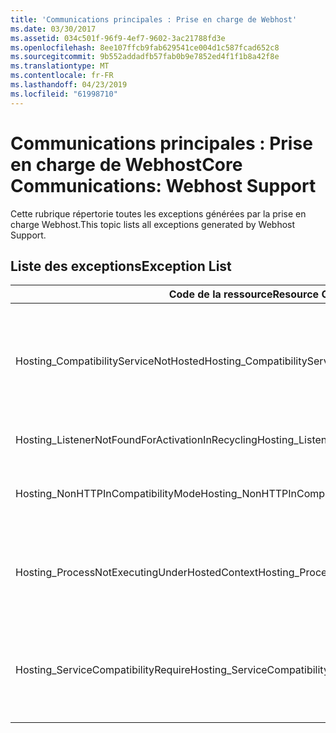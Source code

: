 ```yaml
---
title: 'Communications principales : Prise en charge de Webhost'
ms.date: 03/30/2017
ms.assetid: 034c501f-96f9-4ef7-9602-3ac21788fd3e
ms.openlocfilehash: 8ee107ffcb9fab629541ce004d1c587fcad652c8
ms.sourcegitcommit: 9b552addadfb57fab0b9e7852ed4f1f1b8a42f8e
ms.translationtype: MT
ms.contentlocale: fr-FR
ms.lasthandoff: 04/23/2019
ms.locfileid: "61998710"
---
```

# <a name="core-communications-webhost-support"></a><span data-ttu-id="e83b4-102">Communications principales : Prise en charge de Webhost</span><span class="sxs-lookup"><span data-stu-id="e83b4-102">Core Communications: Webhost Support</span></span>

<span data-ttu-id="e83b4-103">Cette rubrique répertorie toutes les exceptions générées par la prise en charge Webhost.</span><span class="sxs-lookup"><span data-stu-id="e83b4-103">This topic lists all exceptions generated by Webhost Support.</span></span>

## <a name="exception-list"></a><span data-ttu-id="e83b4-104">Liste des exceptions</span><span class="sxs-lookup"><span data-stu-id="e83b4-104">Exception List</span></span>

|<span data-ttu-id="e83b4-105">Code de la ressource</span><span class="sxs-lookup"><span data-stu-id="e83b4-105">Resource Code</span></span>|<span data-ttu-id="e83b4-106">Chaîne de la ressource</span><span class="sxs-lookup"><span data-stu-id="e83b4-106">Resource String</span></span>|
|-------------------|---------------------|
|<span data-ttu-id="e83b4-107">Hosting_CompatibilityServiceNotHosted</span><span class="sxs-lookup"><span data-stu-id="e83b4-107">Hosting_CompatibilityServiceNotHosted</span></span>|<span data-ttu-id="e83b4-108">Ce service requiert la compatibilité ASP.NET.</span><span class="sxs-lookup"><span data-stu-id="e83b4-108">This service requires ASP.NET compatibility.</span></span> <span data-ttu-id="e83b4-109">Il doit également être hébergé dans IIS.</span><span class="sxs-lookup"><span data-stu-id="e83b4-109">It must also be hosted in IIS.</span></span> <span data-ttu-id="e83b4-110">Hébergez le service dans IIS en activant la compatibilité ASP.NET dans Web.config ou affectez à la propriété AspNetCompatibilityRequirementsAttribute.AspNetCompatibilityRequirementsMode une valeur autre que Required.</span><span class="sxs-lookup"><span data-stu-id="e83b4-110">Either host the service in IIS with ASP.NET compatibility turned on in Web.config or set the AspNetCompatibilityRequirementsAttribute.AspNetCompatibilityRequirementsMode property to a value other than Required.</span></span>|
|<span data-ttu-id="e83b4-111">Hosting_ListenerNotFoundForActivationInRecycling</span><span class="sxs-lookup"><span data-stu-id="e83b4-111">Hosting_ListenerNotFoundForActivationInRecycling</span></span>|<span data-ttu-id="e83b4-112">Aucun canal n'écoute activement au niveau de l'adresse spécifiée.</span><span class="sxs-lookup"><span data-stu-id="e83b4-112">No channel is actively listening at the specified address.</span></span> <span data-ttu-id="e83b4-113">En cas de recyclage d'une application, le service est fermé.</span><span class="sxs-lookup"><span data-stu-id="e83b4-113">If an application is recycling, the service is closed.</span></span>|
|<span data-ttu-id="e83b4-114">Hosting_NonHTTPInCompatibilityMode</span><span class="sxs-lookup"><span data-stu-id="e83b4-114">Hosting_NonHTTPInCompatibilityMode</span></span>|<span data-ttu-id="e83b4-115">Les seuls protocoles pris en charge sous compatibilité ASP.NET sont HTTP et HTTPS.</span><span class="sxs-lookup"><span data-stu-id="e83b4-115">The only protocols that are supported under ASP.NET compatibility are HTTP and HTTPS.</span></span> <span data-ttu-id="e83b4-116">Supprimez le point de terminaison spécifié ou désactivez la compatibilité ASP.NET pour l'application concernée.</span><span class="sxs-lookup"><span data-stu-id="e83b4-116">Remove the specified endpoint or disable ASP.NET compatibility for the application.</span></span>|
|<span data-ttu-id="e83b4-117">Hosting_ProcessNotExecutingUnderHostedContext</span><span class="sxs-lookup"><span data-stu-id="e83b4-117">Hosting_ProcessNotExecutingUnderHostedContext</span></span>|<span data-ttu-id="e83b4-118">Le processus d’hébergement spécifié ne peut pas être appelé au sein de l’environnement d’hébergement actuel.</span><span class="sxs-lookup"><span data-stu-id="e83b4-118">The specified hosting process cannot be invoked within the current hosting environment.</span></span> <span data-ttu-id="e83b4-119">Cette API nécessite que l'application effectuant l'appel soit hébergée dans les Services Internet (IIS) ou dans les services d'activation Windows (Windows Process Activation Service, WAS).</span><span class="sxs-lookup"><span data-stu-id="e83b4-119">This API requires that the calling application be hosted in Internet Information Services or Windows Process Activation Service.</span></span>|
|<span data-ttu-id="e83b4-120">Hosting_ServiceCompatibilityRequire</span><span class="sxs-lookup"><span data-stu-id="e83b4-120">Hosting_ServiceCompatibilityRequire</span></span>|<span data-ttu-id="e83b4-121">Le service ne peut pas être activé car il requiert la compatibilité ASP.NET.</span><span class="sxs-lookup"><span data-stu-id="e83b4-121">The service cannot be activated because it requires ASP.NET compatibility.</span></span> <span data-ttu-id="e83b4-122">La compatibilité ASP.NET n'est pas activée pour cette application.</span><span class="sxs-lookup"><span data-stu-id="e83b4-122">ASP.NET compatibility is not enabled for this application.</span></span> <span data-ttu-id="e83b4-123">Activez la compatibilité ASP.NET dans le fichier Web.config ou définissez la compatibilité AspNetCompatibilityRequirementsAttribute.AspNetCompatibility.</span><span class="sxs-lookup"><span data-stu-id="e83b4-123">Either enable ASP.NET compatibility in Web.config file or set the AspNetCompatibilityRequirementsAttribute.AspNetCompatibility.</span></span>|

